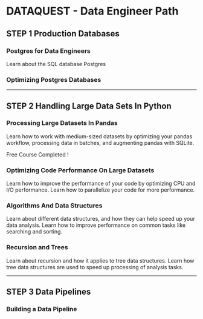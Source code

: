 # DATAQUEST - Data Engineer Path


## STEP 1 Production Databases

### Postgres for Data Engineers

Learn about the SQL database Postgres

### Optimizing Postgres Databases

---

## STEP 2 Handling Large Data Sets In Python

### Processing Large Datasets In Pandas

Learn how to work with medium-sized datasets by optimizing your pandas workflow, processing data in batches, and augmenting pandas with SQLite.

Free Course Completed !

### Optimizing Code Performance On Large Datasets

Learn how to improve the performance of your code by optimizing CPU and I/O performance. Learn how to parallelize your code for more performance.

### Algorithms And Data Structures

Learn about different data structures, and how they can help speed up your data analysis. Learn how to improve performance on common tasks like searching and sorting.

### Recursion and Trees

Learn about recursion and how it applies to tree data structures. Learn how tree data structures are used to speed up processing of analysis tasks.

---

## STEP 3 Data Pipelines

### Building a Data Pipeline
